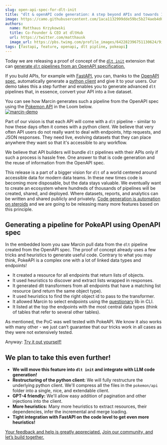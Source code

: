 ```yaml
---
slug: open-api-spec-for-dlt-init
title: "dlt & openAPI code generation: A step beyond APIs and towards 10,000s of live datasets"
image: https://camo.githubusercontent.com/1aca1132999dde59bc5b274aeb4d01c79eab525941362491a534ddd8d1015dce/68747470733a2f2f63646e2e6c6f6f6d2e636f6d2f73657373696f6e732f7468756d626e61696c732f32383036623837336261316334653065613338326562336234666261663830382d776974682d706c61792e676966
authors:
  name: Matthaus Krzykowski
  title: Co-Founder & CEO at dltHub
  url: https://twitter.com/matthausk
  image_url: https://pbs.twimg.com/profile_images/642282396751130624/9ixo0Opj_400x400.jpg
tags: [fastapi, feature, openapi, dlt pipline, pokeapi]
---
```

Today we are releasing a proof of concept of the [`dlt init`](https://dlthub.com/docs/walkthroughs/create-a-pipeline) extension that can [generate `dlt` pipelines from an OpenAPI specification.](https://github.com/dlt-hub/dlt-init-openapi)

If you build APIs, for example with [FastAPI](https://fastapi.tiangolo.com/), you can, thanks to the [OpenAPI spec,](https://spec.openapis.org/oas/v3.1.0) automatically generate a [python client](https://pypi.org/project/openapi-python-client/0.6.0a4/) and give it to your users. Our demo takes this a step further and enables you to generate advanced `dlt` pipelines that, in essence, convert your API into a live dataset.

You can see how Marcin generates such a pipeline from the OpenAPI spec using the [Pokemon API](https://pokeapi.co/) in the Loom below.  
[![marcin-demo](https://camo.githubusercontent.com/1aca1132999dde59bc5b274aeb4d01c79eab525941362491a534ddd8d1015dce/68747470733a2f2f63646e2e6c6f6f6d2e636f6d2f73657373696f6e732f7468756d626e61696c732f32383036623837336261316334653065613338326562336234666261663830382d776974682d706c61792e676966)](https://www.loom.com/share/2806b873ba1c4e0ea382eb3b4fbaf808?sid=501add8b-90a0-4734-9620-c6184d840995)  
  
Part of our vision is that each API will come with a `dlt` pipeline - similar to how these days often it comes with a python client. We believe that very often API users do not really want to deal with endpoints, http requests, and JSON responses. They need live, evolving datasets that they can place anywhere they want so that it's accessible to any workflow.

We believe that API builders will bundle `dlt` pipelines with their APIs only if such a process is hassle free. One answer to that is code generation and the reuse of information from the OpenAPI spec.

This release is a part of a bigger vision for `dlt` of a world centered around accessible data for modern data teams. In these new times code is becoming more disposable, but the data stays valuable. We eventually want to create an ecosystem where hundreds of thousands of pipelines will be created, shared, and deployed. Where datasets, reports, and analytics can be written and shared publicly and privately. [Code generation is automation on steroids](https://dlthub.com/product/#code-generation-is-automation-on-steroids) and we are going to be releasing many more features based on this principle.  
  
## Generating a pipeline for PokeAPI using OpenAPI spec  
  
In the embedded loom you saw Marcin pull data from the `dlt` pipeline created from the OpenAPI spec. The proof of concept already uses a few tricks and heuristics to generate useful code. Contrary to what you may think, PokeAPI is a complex one with a lot of linked data types and endpoints!

- It created a resource for all endpoints that return lists of objects.
- It used heuristics to discover and extract lists wrapped in responses.
- It generated dlt transformers from all endpoints that have a matching list resource (and return the same object type).
- It used heuristics to find the right object id to pass to the transformer.
- It allowed Marcin to select endpoints using the [questionary](https://github.com/tmbo/questionary) lib in CLI.
- It listed at the top the endpoints with the most central data types (think of tables that refer to several other tables).

As mentioned, the PoC was well tested with PokeAPI. We know it also works with many other - we just can’t guarantee that our tricks work in all cases as they were not extensively tested.

Anyway: [Try it out yourself!](https://github.com/dlt-hub/dlt-init-openapi)

## We plan to take this even further!

- **We will move this feature into `dlt init` and integrate with LLM code generation!**
- **Restructuring of the python client:** We will fully restructure the underlying python client. We'll compress all the files in the `pokemon/api` folder into a single, nice, and extendable client.
- **GPT-4 friendly:** We'll allow easy addition of pagination and other injections into the client.
- **More heuristics:** Many more heuristics to extract resources, their dependencies, infer the incremental and merge loading.
- **Tight integration with FastAPI on the code level to get even more heuristics!**

[Your feedback and help is greatly appreciated.](https://github.com/dlt-hub/dlt/blob/devel/CONTRIBUTING.md) [Join our community, and let’s build together.](https://dlthub.com/community)